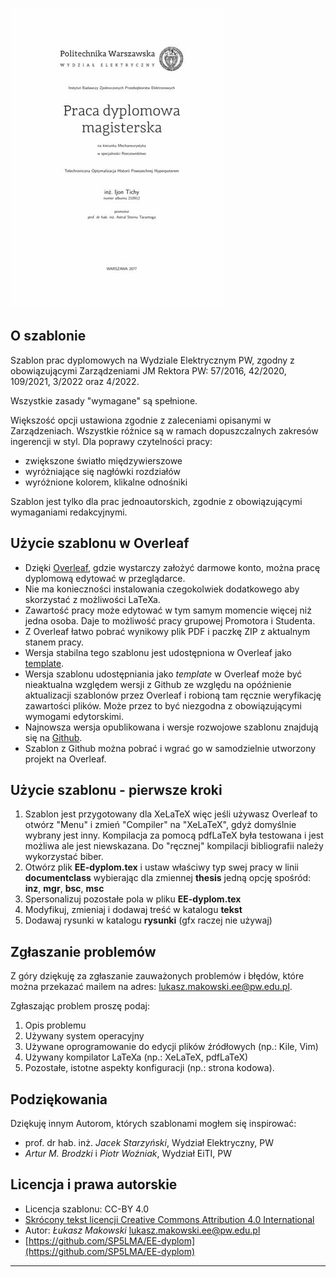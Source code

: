 ![Przykładowa strona tytułowa](./EE-dyplom.jpg)

## O szablonie

Szablon prac dyplomowych na Wydziale Elektrycznym PW, zgodny z obowiązującymi Zarządzeniami JM Rektora PW: 57/2016, 42/2020, 109/2021, 3/2022 oraz 4/2022.

Wszystkie zasady "wymagane" są spełnione.

Większość opcji ustawiona zgodnie z zaleceniami opisanymi w Zarządzeniach. Wszystkie różnice są w ramach dopuszczalnych zakresów ingerencji w styl. Dla poprawy czytelności pracy:

  * zwiększone światło międzywierszowe
  * wyróżniające się nagłówki rozdziałów
  * wyróżnione kolorem, klikalne odnośniki

Szablon jest tylko dla prac jednoautorskich, zgodnie z obowiązującymi wymaganiami redakcyjnymi.

## Użycie szablonu w Overleaf

  * Dzięki [Overleaf](https://www.overleaf.com/), gdzie wystarczy założyć darmowe konto, można pracę dyplomową edytować w przeglądarce.
  * Nie ma konieczności instalowania czegokolwiek dodatkowego aby skorzystać z możliwości LaTeXa.
  * Zawartość pracy może edytować w tym samym momencie więcej niż jedna osoba. Daje to możliwość pracy grupowej Promotora i Studenta.
  * Z Overleaf łatwo pobrać wynikowy plik PDF i paczkę ZIP z aktualnym stanem pracy.
  * Wersja stabilna tego szablonu jest udostępniona w Overleaf jako [template](https://www.overleaf.com/latex/templates/ee-dyplom/qtrkhzdfcfvv).
  * Wersja szablonu udostępniania jako *template* w Overleaf może być nieaktualna względem wersji z Github ze względu na opóźnienie aktualizacji szablonów przez Overleaf i robioną tam ręcznie weryfikację zawartości plików. Może przez to być niezgodna z obowiązującymi wymogami edytorskimi.
  * Najnowsza wersja opublikowana i wersje rozwojowe szablonu znajdują się na [Github](https://github.com/SP5LMA/EE-dyplom).
  * Szablon z Github można pobrać i wgrać go w samodzielnie utworzony projekt na Overleaf.

## Użycie szablonu - pierwsze kroki

1. Szablon jest przygotowany dla XeLaTeX więc jeśli używasz Overleaf to otwórz "Menu" i zmień "Compiler" na "XeLaTeX", gdyż domyślnie wybrany jest inny. Kompilacja za pomocą pdfLaTeX była testowana i jest możliwa ale jest niewskazana. Do "ręcznej" kompilacji bibliografii należy wykorzystać biber.
2. Otwórz plik **EE-dyplom.tex** i ustaw właściwy typ swej pracy w linii **documentclass** wybierając dla zmiennej **thesis** jedną opcję spośród: **inz**, **mgr**, **bsc**, **msc**
3. Spersonalizuj pozostałe pola w pliku **EE-dyplom.tex**
4. Modyfikuj, zmieniaj i dodawaj treść w katalogu **tekst**
5. Dodawaj rysunki w katalogu **rysunki** (gfx raczej nie używaj)

## Zgłaszanie problemów

Z góry dziękuję za zgłaszanie zauważonych problemów i błędów, które
można przekazać mailem na adres: <lukasz.makowski.ee@pw.edu.pl>.

Zgłaszając problem proszę podaj:

1. Opis problemu
2. Używany system operacyjny
3. Używane oprogramowanie do edycji plików źródłowych (np.: Kile, Vim)
4. Używany kompilator LaTeXa (np.: XeLaTeX, pdfLaTeX)
5. Pozostałe, istotne aspekty konfiguracji (np.: strona kodowa).


## Podziękowania

Dziękuję innym Autorom, których szablonami mogłem się inspirować:

  * prof. dr hab. inż. *Jacek Starzyński*, Wydział Elektryczny, PW
  * *Artur M. Brodzki* i *Piotr Woźniak*, Wydział EiTI, PW

## Licencja i prawa autorskie

  * Licencja szablonu: CC-BY 4.0
  * [Skrócony tekst licencji Creative Commons Attribution 4.0 International](https://creativecommons.org/licenses/by/4.0/)
  * Autor: *Łukasz Makowski* <lukasz.makowski.ee@pw.edu.pl>
  * [https://github.com/SP5LMA/EE-dyplom](https://github.com/SP5LMA/EE-dyplom)

---------------------------------------------

